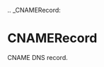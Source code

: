 [//]: # (THE CONTENT BELOW IS GENERATED. DO NOT EDIT.)
.. _CNAMERecord:

# CNAMERecord
[//]: # (ADD YOUR NOTES BELOW. THESE WILL BE PICKED EVERY TIME THE DOCS ARE REGENERATED. //end)

CNAME DNS record.
